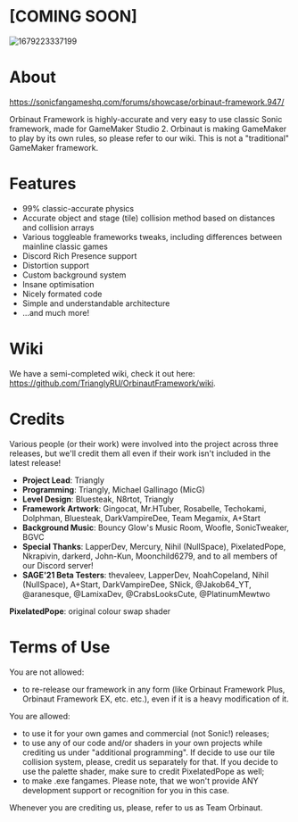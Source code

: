 # [COMING SOON]

![1679223337199](https://github.com/TrianglyRU/OrbinautFramework/assets/45323263/c9c75ddc-a73a-4bcd-87ea-c5aaca7687aa)

# About
https://sonicfangameshq.com/forums/showcase/orbinaut-framework.947/

Orbinaut Framework is highly-accurate and very easy to use classic Sonic framework, made for GameMaker Studio 2. 
Orbinaut is making GameMaker to play by its own rules, so please refer to our wiki. This is not a "traditional" GameMaker framework.

# Features
- 99% classic-accurate physics
- Accurate object and stage (tile) collision method based on distances and collision arrays
- Various toggleable frameworks tweaks, including differences between mainline classic games
- Discord Rich Presence support
- Distortion support
- Custom background system
- Insane optimisation
- Nicely formated code
- Simple and understandable architecture
- ...and much more!

# Wiki
We have a semi-completed wiki, check it out here: https://github.com/TrianglyRU/OrbinautFramework/wiki.

# Credits
Various people (or their work) were involved into the project across three releases, but we'll credit them all even if their work isn't included in the latest release!

- **Project Lead**: Triangly
- **Programming**: Triangly, Michael Gallinago (MicG)
- **Level Design**: Bluesteak, N8rtot, Triangly
- **Framework Artwork**: Gingocat, Mr.HTuber, Rosabelle, Techokami, Dolphman, Bluesteak, DarkVampireDee, Team Megamix, A+Start
- **Background Music**: Bouncy Glow's Music Room, Woofle, SonicTweaker, BGVC
- **Special Thanks**: LapperDev, Mercury, Nihil (NullSpace), PixelatedPope, Nkrapivin, darkerd, John-Kun, Moonchild6279, and to all members of our Discord server!
- **SAGE'21 Beta Testers**: thevaleev, LapperDev, NoahCopeland, Nihil (NullSpace), A+Start, DarkVampireDee, SNick, @Jakob64_YT, @aranesque, @LamixaDev, @CrabsLooksCute, @PlatinumMewtwo

**PixelatedPope**: original colour swap shader

# Terms of Use
You are not allowed:
- to re-release our framework in any form (like Orbinaut Framework Plus, Orbinaut Framework EX, etc. etc.), even if it is a heavy modification of it.

You are allowed:
- to use it for your own games and commercial (not Sonic!) releases;
- to use any of our code and/or shaders in your own projects while crediting us under "additional programming". If decide to use our tile collision system, please, credit us separately for that. If you decide to use the palette shader, make sure to credit PixelatedPope as well;
- to make .exe fangames. Please note, that we won't provide ANY development support or recognition for you in this case.

Whenever you are crediting us, please, refer to us as Team Orbinaut.
